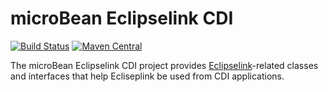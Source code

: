 # microBean Eclipselink CDI

[![Build Status](https://travis-ci.com/microbean/microbean-eclipselink-cdi.svg?branch=master)](https://travis-ci.com/microbean/microbean-eclipselink-cdi)
[![Maven Central](https://maven-badges.herokuapp.com/maven-central/org.microbean/microbean-eclipselink-cdi/badge.svg)](https://maven-badges.herokuapp.com/maven-central/org.microbean/microbean-eclipselink-cdi)

The microBean Eclipselink CDI project provides
[Eclipselink](https://www.eclipse.org/eclipselink/#jpa)-related
classes and interfaces that help Ecliseplink be used from CDI
applications.
